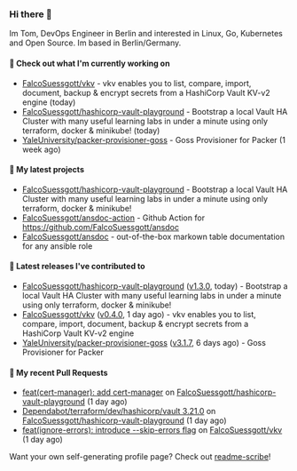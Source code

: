 ### Hi there 👋

Im Tom, DevOps Engineer in Berlin and interested in Linux, Go, Kubernetes and Open Source.
Im based in Berlin/Germany.

#### 👷 Check out what I'm currently working on

- [FalcoSuessgott/vkv](https://github.com/FalcoSuessgott/vkv) - vkv enables you to list, compare, import, document, backup &amp; encrypt secrets from a HashiCorp Vault KV-v2 engine (today)
- [FalcoSuessgott/hashicorp-vault-playground](https://github.com/FalcoSuessgott/hashicorp-vault-playground) - Bootstrap a local Vault HA Cluster with many useful learning labs in under a minute using only terraform, docker &amp; minikube! (today)
- [YaleUniversity/packer-provisioner-goss](https://github.com/YaleUniversity/packer-provisioner-goss) - Goss Provisioner for Packer (1 week ago)

#### 🌱 My latest projects

- [FalcoSuessgott/hashicorp-vault-playground](https://github.com/FalcoSuessgott/hashicorp-vault-playground) - Bootstrap a local Vault HA Cluster with many useful learning labs in under a minute using only terraform, docker &amp; minikube!
- [FalcoSuessgott/ansdoc-action](https://github.com/FalcoSuessgott/ansdoc-action) - Github Action for https://github.com/FalcoSuessgott/ansdoc
- [FalcoSuessgott/ansdoc](https://github.com/FalcoSuessgott/ansdoc) - out-of-the-box markown table documentation for any ansible role

#### 🔭 Latest releases I've contributed to

- [FalcoSuessgott/hashicorp-vault-playground](https://github.com/FalcoSuessgott/hashicorp-vault-playground) ([v1.3.0](https://github.com/FalcoSuessgott/hashicorp-vault-playground/releases/tag/v1.3.0), today) - Bootstrap a local Vault HA Cluster with many useful learning labs in under a minute using only terraform, docker &amp; minikube!
- [FalcoSuessgott/vkv](https://github.com/FalcoSuessgott/vkv) ([v0.4.0](https://github.com/FalcoSuessgott/vkv/releases/tag/v0.4.0), 1 day ago) - vkv enables you to list, compare, import, document, backup &amp; encrypt secrets from a HashiCorp Vault KV-v2 engine
- [YaleUniversity/packer-provisioner-goss](https://github.com/YaleUniversity/packer-provisioner-goss) ([v3.1.7](https://github.com/YaleUniversity/packer-provisioner-goss/releases/tag/v3.1.7), 6 days ago) - Goss Provisioner for Packer

#### 🔨 My recent Pull Requests

- [feat(cert-manager): add cert-manager](https://github.com/FalcoSuessgott/hashicorp-vault-playground/pull/10) on [FalcoSuessgott/hashicorp-vault-playground](https://github.com/FalcoSuessgott/hashicorp-vault-playground) (1 day ago)
- [Dependabot/terraform/dev/hashicorp/vault 3.21.0](https://github.com/FalcoSuessgott/hashicorp-vault-playground/pull/9) on [FalcoSuessgott/hashicorp-vault-playground](https://github.com/FalcoSuessgott/hashicorp-vault-playground) (1 day ago)
- [feat(ignore-errors): introduce --skip-errors flag](https://github.com/FalcoSuessgott/vkv/pull/182) on [FalcoSuessgott/vkv](https://github.com/FalcoSuessgott/vkv) (1 day ago)

Want your own self-generating profile page? Check out [readme-scribe](https://github.com/muesli/readme-scribe)!